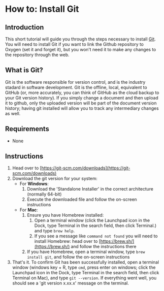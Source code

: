 # How to: Install Git

## Introduction

This short tutorial will guide you through the steps necessary to install [Git](https://git-scm.com/). You will need to install Git if you want to link the Github repository to Oxygen (set it and forget it), but you won't need it to make any changes to the repository through the web.

## What is Git?

Git is the software responsible for version control, and is the industry stadard in software development. Git is the offline, local, equivalent to GitHub (or, more accurately, you can think of GitHub as the cloud backup to your Git version history). If you simply change a document and then upload it to github, only the uploaded version will be part of the document version history; having git installed will allow you to track any intermediary changes as well.

## Requirements
- None

## Instructions

1. Head over to [https://git-scm.com/downloads](https://git-scm.com/downloads)
1. Download the git version for your system:
    - For **Windows**:
        1. Download the 'Standalone Installer' in the correct architecture (normally 64-bit)
        1. Execute the downloaded file and follow the on-screen instructions
    - For **Mac**:
        1. Ensure you have Homebrew installed:
            1. Open a terminal window (click the Launchpad icon in the Dock, type Terminal in the search field, then click Terminal.) and type `brew help`.
            1. If you see a message like `command not found` you will need to install Homebrew: head over to [https://brew.sh/](https://brew.sh/) and follow the instructions there
        1. If you have Homebrew, open a terminal window, type `brew install git`, and follow the on-screen instructions
1. That's it. To confirm Git has been successfully installed, open a terminal window (windows key + R,  type `cmd`, press enter on windows; click the Launchpad icon in the Dock, type Terminal in the search field, then click Terminal on Mac), and type `git --version`. If everything went well, you should see a 'git version x.xx.x' message on the terminal. 
